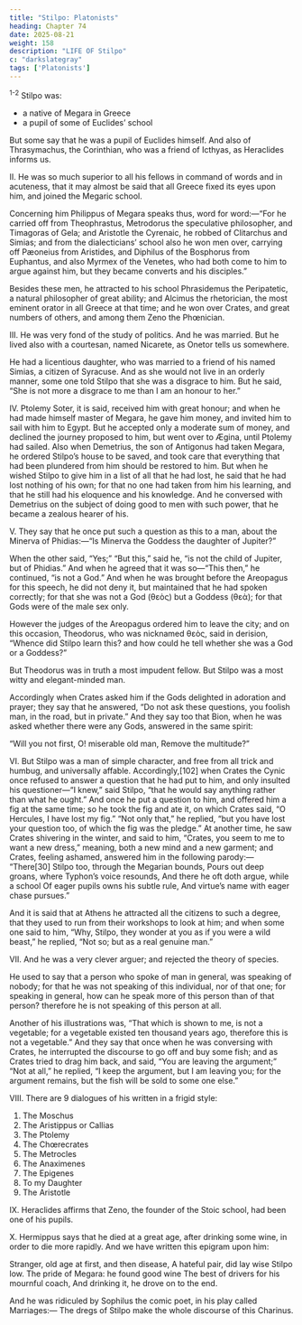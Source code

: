 ```yaml
---
title: "Stilpo: Platonists"
heading: Chapter 74
date: 2025-08-21
weight: 158
description: "LIFE OF Stilpo"
c: "darkslategray"
tags: ['Platonists']
---
```




<sup>1-2</sup> Stilpo was:
- a native of Megara in Greece
- a pupil of some of Euclides’ school

But some say that he was a pupil of Euclides himself. And also of Thrasymachus, the Corinthian, who was a friend of Icthyas, as Heraclides informs us.


II. He was so much superior to all his fellows in command of words and in acuteness, that it may almost be said that all Greece fixed its eyes upon him, and joined the Megaric school. 

Concerning him Philippus of Megara speaks thus, word for word:—“For he carried off from Theophrastus, Metrodorus the speculative philosopher, and Timagoras of Gela; and Aristotle the Cyrenaic, he robbed of Clitarchus and Simias; and from the dialecticians’ school also he won men over, carrying off Pæoneius from Aristides, and Diphilus of the Bosphorus from Euphantus, and also Myrmex of the Venetes, who had both come to him to argue against him, but they became converts and his disciples.” 

Besides these men, he attracted to his school Phrasidemus the Peripatetic, a natural philosopher of great ability; and Alcimus the rhetorician, the most eminent orator in all Greece at that time; and he won over Crates, and great numbers of others, and among them Zeno the Phœnician.


III. He was very fond of the study of politics. And he was married. But he lived also with a courtesan, named Nicarete, as Onetor tells us somewhere. 

He had a licentious daughter, who was married to a friend of his named Simias, a citizen of Syracuse. And as she would not live in an orderly manner, some one told Stilpo that she was a disgrace to him. But he said, “She is not more a disgrace to me than I am an honour to her.”


IV. Ptolemy Soter, it is said, received him with great honour; and when he had made himself master of Megara, he gave him money, and invited him to sail with him to Egypt. But he accepted only a moderate sum of money, and declined the journey proposed to him, but went over to Ægina, until Ptolemy had sailed. Also when Demetrius, the son of Antigonus had taken Megara, he ordered Stilpo’s house to be saved, and took care that everything that had been plundered from him should be restored to him. But when he wished Stilpo to give him in a list of all that he had lost, he said that he had lost nothing of his own; for that no one had taken from him his learning, and that he still had his eloquence and his knowledge. And he conversed with Demetrius on the subject of doing good to men with such power, that he became a zealous hearer of his.

V. They say that he once put such a question as this to a man, about the Minerva of Phidias:—“Is Minerva the Goddess the daughter of Jupiter?” 

When the other said, “Yes;” “But this,” said he, “is not the child of Jupiter, but of Phidias.” And when he agreed that it was so—“This then,” he continued, “is not a God.” And when he was brought before the Areopagus for this speech, he did not deny it, but maintained that he had spoken correctly; for that she was not a God (θεὸς) but a Goddess (θεὰ); for that Gods were of the male sex only.

However the judges of the Areopagus ordered him to leave the city; and on this occasion, Theodorus, who was nicknamed θεὸς, said in derision, “Whence did Stilpo learn this? and how could he tell whether she was a God or a Goddess?” 

But Theodorus was in truth a most impudent fellow. But Stilpo was a most witty and elegant-minded man. 

Accordingly when Crates asked him if the Gods delighted in adoration and prayer; they say that he answered, “Do not ask these questions, you foolish man, in the road, but in private.” And they say too that Bion, when he was asked whether there were any Gods, answered in the same spirit:

“Will you not first, O! miserable old man,
Remove the multitude?”

VI. But Stilpo was a man of simple character, and free from all trick and humbug, and universally affable. Accordingly,[102] when Crates the Cynic once refused to answer a question that he had put to him, and only insulted his questioner—“I knew,” said Stilpo, “that he would say anything rather than what he ought.” And once he put a question to him, and offered him a fig at the same time; so he took the fig and ate it, on which Crates said, “O Hercules, I have lost my fig.” “Not only that,” he replied, “but you have lost your question too, of which the fig was the pledge.” At another time, he saw Crates shivering in the winter, and said to him, “Crates, you seem to me to want a new dress,” meaning, both a new mind and a new garment; and Crates, feeling ashamed, answered him in the following parody:—
“There[30] Stilpo too, through the Megarian bounds,
Pours out deep groans, where Typhon’s voice resounds,
And there he oft doth argue, while a school
Of eager pupils owns his subtle rule,
And virtue’s name with eager chase pursues.”

And it is said that at Athens he attracted all the citizens to such a degree, that they used to run from their workshops to look at him; and when some one said to him, “Why, Stilpo, they wonder at you as if you were a wild beast,” he replied, “Not so; but as a real genuine man.”

VII. And he was a very clever arguer; and rejected the theory of species. 

He used to say that a person who spoke of man in general, was speaking of nobody; for that he was not speaking of this individual, nor of that one; for speaking in general, how can he speak more of this person than of that person? therefore he is not speaking of this person at all.

Another of his illustrations was, “That which is shown to me, is not a vegetable; for a vegetable existed ten thousand years ago, therefore this is not a vegetable.” And they say that once when he was conversing with Crates, he interrupted the discourse to go off and buy some fish; and as Crates tried to drag him back, and said, “You are leaving the argument;” “Not at all,” he replied, “I keep the argument, but I am leaving you; for the argument remains, but the fish will be sold to some one else.”


VIII. There are 9 dialogues of his written in a frigid style:

1. The Moschus
2. The Aristippus or Callias
3. The Ptolemy
4. The Chœrecrates
5. The Metrocles
6. The Anaximenes
7. The Epigenes
8. To my Daughter
9. The Aristotle


IX. Heraclides affirms that Zeno, the founder of the Stoic school, had been one of his pupils.


X. Hermippus says that he died at a great age, after drinking some wine, in order to die more rapidly. And we have written this epigram upon him:

Stranger, old age at first, and then disease,
A hateful pair, did lay wise Stilpo low.
The pride of Megara: he found good wine
The best of drivers for his mournful coach,
And drinking it, he drove on to the end.

And he was ridiculed by Sophilus the comic poet, in his play called Marriages:—
The dregs of Stilpo make the whole discourse of this Charinus.
